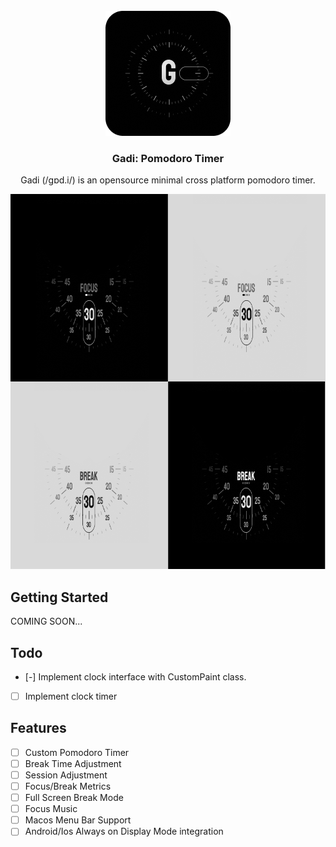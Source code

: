 <br />
<div align="center">
    <img src="media/logo.png" alt="Gadi Logo" width="200" height="200">

  <h3 align="center">Gadi: Pomodoro Timer</h3>

  <p align="center">
    Gadi (/gɒd.i/) is an opensource minimal cross platform pomodoro timer.
    <br />
  </p>
</div>
<div align="center">
    <img src="media/design.png" alt="Gadi Design" width="8000" height="600">
</div>

## Getting Started

COMING SOON...

## Todo

- [-] Implement clock interface with CustomPaint class.
- [ ] Implement clock timer

## Features

- [ ] Custom Pomodoro Timer
- [ ] Break Time Adjustment
- [ ] Session Adjustment
- [ ] Focus/Break Metrics
- [ ] Full Screen Break Mode
- [ ] Focus Music
- [ ] Macos Menu Bar Support
- [ ] Android/Ios Always on Display Mode integration

<!-- ### Prerequisites and Installation

To run and build the application you need Flutter 3.0 installed. Follow the oficial documentation at [Flutter Installation Guide](https://docs.flutter.dev/get-started/install).
* Run flutter doctor
  ```sh
  flutter doctor -v
  ```
 * Install flutter packages
  ```sh
  flutter pub get
  ```
* Run flutter run command
  ```sh
  # Use -d to specify the device
  flutter run -d macos
  ```  -->
